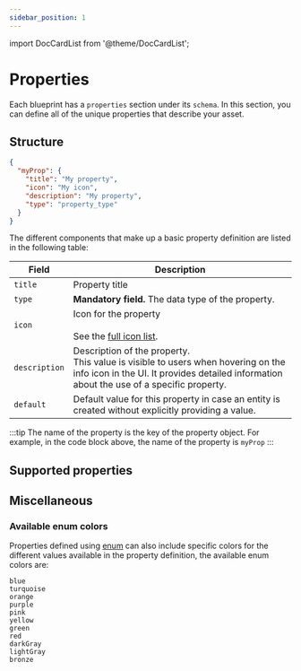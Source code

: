 ```yaml
---
sidebar_position: 1
---
```


import DocCardList from '@theme/DocCardList';

# Properties

Each blueprint has a `properties` section under its `schema`. In this section, you can define all of the unique properties that describe your asset.

## Structure

```json showLineNumbers
{
  "myProp": {
    "title": "My property",
    "icon": "My icon",
    "description": "My property",
    "type": "property_type"
  }
}
```

The different components that make up a basic property definition are listed in the following table:

| Field         | Description                                                                                                                                                                        |
| ------------- | ---------------------------------------------------------------------------------------------------------------------------------------------------------------------------------- |
| `title`       | Property title                                                                                                                                                                     |
| `type`        | **Mandatory field.** The data type of the property.                                                                                                                                |
| `icon`        | Icon for the property <br /><br />See the [full icon list](../setup-blueprint.md#full-icon-list).                                                                                  |
| `description` | Description of the property.<br /> This value is visible to users when hovering on the info icon in the UI. It provides detailed information about the use of a specific property. |
| `default`     | Default value for this property in case an entity is created without explicitly providing a value.                                                                                 |

:::tip
The name of the property is the key of the property object. For example, in the code block above, the name of the property is `myProp`
:::

## Supported properties

<DocCardList />

## Miscellaneous

### Available enum colors

Properties defined using [enum](./string.md?api-definition=enum#api-definition) can also include specific colors for the different values available in the property definition, the available enum colors are:

```showLineNumbers text
blue
turquoise
orange
purple
pink
yellow
green
red
darkGray
lightGray
bronze
```

